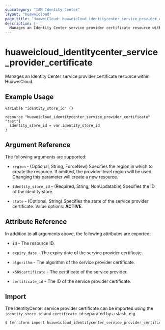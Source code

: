 ```yaml
---
subcategory: "IAM Identity Center"
layout: "huaweicloud"
page_title: "HuaweiCloud: huaweicloud_identitycenter_service_provider_certificate"
description: |-
  Manages an Identity Center service provider certificate resource within HuaweiCloud.
---
```


# huaweicloud_identitycenter_service_provider_certificate

Manages an Identity Center service provider certificate resource within HuaweiCloud.

## Example Usage

```hcl
variable "identity_store_id" {}
 
resource "huaweicloud_identitycenter_service_provider_certificate" "test"{
  identity_store_id = var.identity_store_id
}
```

## Argument Reference

The following arguments are supported:

* `region` - (Optional, String, ForceNew) Specifies the region in which to create the resource.
  If omitted, the provider-level region will be used. Changing this parameter will create a new resource.

* `identity_store_id` - (Required, String, NonUpdatable) Specifies the ID of the identity store.

* `state` - (Optional, String) Specifies the state of the service provider certificate. Value options:
   **ACTIVE**.

## Attribute Reference

In addition to all arguments above, the following attributes are exported:

* `id` - The resource ID.

* `expiry_date` - The expiry date of the service provider certificate.

* `algorithm` - The algorithm of the service provider certificate.

* `x509certificate` - The certificate of the service provider.

* `certificate_id` - The ID of the service provider certificate.

## Import

The IdentityCenter service provider certificate can be imported using
the `identity_store_id` and `certificate_id` separated by a slash, e.g.

```bash
$ terraform import huaweicloud_identitycenter_service_provider_certificate.test <identity_store_id>/<certificate_id>
```
